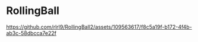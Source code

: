 # RollingBall



https://github.com/rlrl9/RollingBall2/assets/109563617/f8c5a19f-b172-4f4b-ab3c-58dbcca7e22f

